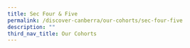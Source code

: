 ```yaml
---
title: Sec Four & Five
permalink: /discover-canberra/our-cohorts/sec-four-five
description: ""
third_nav_title: Our Cohorts
---
```

